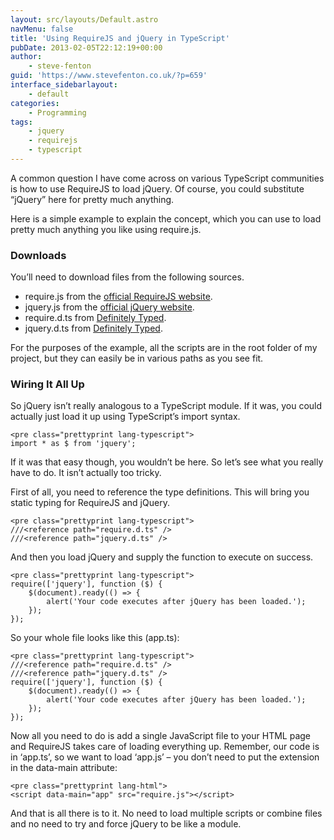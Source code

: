 ```yaml
---
layout: src/layouts/Default.astro
navMenu: false
title: 'Using RequireJS and jQuery in TypeScript'
pubDate: 2013-02-05T22:12:19+00:00
author:
    - steve-fenton
guid: 'https://www.stevefenton.co.uk/?p=659'
interface_sidebarlayout:
    - default
categories:
    - Programming
tags:
    - jquery
    - requirejs
    - typescript
---
```


A common question I have come across on various TypeScript communities is how to use RequireJS to load jQuery. Of course, you could substitute “jQuery” here for pretty much anything.

Here is a simple example to explain the concept, which you can use to load pretty much anything you like using require.js.

### Downloads

You’ll need to download files from the following sources.

- require.js from the [official RequireJS website](http://requirejs.org/).
- jquery.js from the [official jQuery website](http://jquery.com/).
- require.d.ts from [Definitely Typed](https://github.com/borisyankov/DefinitelyTyped).
- jquery.d.ts from [Definitely Typed](https://github.com/borisyankov/DefinitelyTyped).

For the purposes of the example, all the scripts are in the root folder of my project, but they can easily be in various paths as you see fit.

### Wiring It All Up

So jQuery isn’t really analogous to a TypeScript module. If it was, you could actually just load it up using TypeScript’s import syntax.

```
<pre class="prettyprint lang-typescript">
import * as $ from 'jquery';
```

If it was that easy though, you wouldn’t be here. So let’s see what you really have to do. It isn’t actually too tricky.

First of all, you need to reference the type definitions. This will bring you static typing for RequireJS and jQuery.

```
<pre class="prettyprint lang-typescript">
///<reference path="require.d.ts" />
///<reference path="jquery.d.ts" />
```

And then you load jQuery and supply the function to execute on success.

```
<pre class="prettyprint lang-typescript">
require(['jquery'], function ($) {
    $(document).ready(() => {
        alert('Your code executes after jQuery has been loaded.');
    });
});
```

So your whole file looks like this (app.ts):

```
<pre class="prettyprint lang-typescript">
///<reference path="require.d.ts" />
///<reference path="jquery.d.ts" />
require(['jquery'], function ($) {
    $(document).ready(() => {
        alert('Your code executes after jQuery has been loaded.');
    });
});
```

Now all you need to do is add a single JavaScript file to your HTML page and RequireJS takes care of loading everything up. Remember, our code is in ‘app.ts’, so we want to load ‘app.js’ – you don’t need to put the extension in the data-main attribute:

```
<pre class="prettyprint lang-html">
<script data-main="app" src="require.js"></script>
```

And that is all there is to it. No need to load multiple scripts or combine files and no need to try and force jQuery to be like a module.